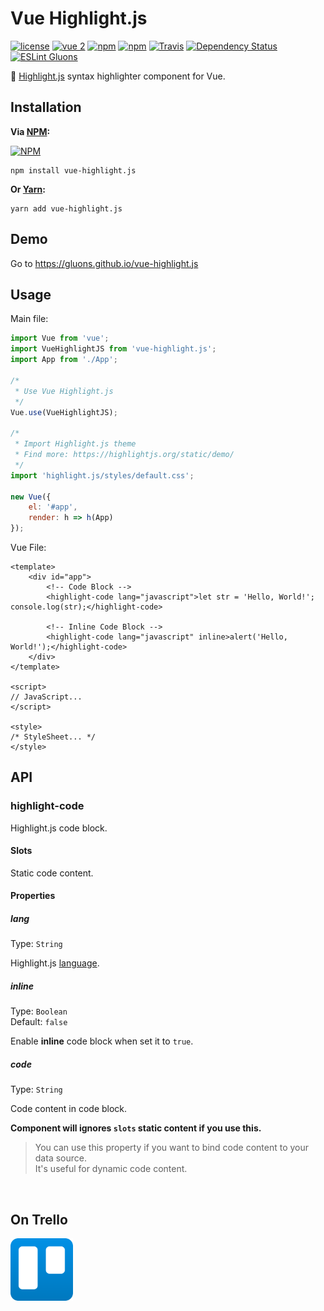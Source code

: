 # Vue Highlight.js
[![license](https://img.shields.io/github/license/gluons/vue-highlight.js.svg?style=flat-square)](https://github.com/gluons/vue-highlight.js/blob/master/LICENSE)
[![vue 2](https://img.shields.io/badge/vue-2-42b983.svg?style=flat-square)](https://vuejs.org)
[![npm](https://img.shields.io/npm/v/vue-highlight.js.svg?style=flat-square)](https://www.npmjs.com/package/vue-highlight.js)
[![npm](https://img.shields.io/npm/dt/vue-highlight.js.svg?style=flat-square)](https://www.npmjs.com/package/vue-highlight.js)
[![Travis](https://img.shields.io/travis/gluons/vue-highlight.js.svg?style=flat-square)](https://travis-ci.org/gluons/vue-highlight.js)
[![Dependency Status](https://dependencyci.com/github/gluons/vue-highlight.js/badge?style=flat-square)](https://dependencyci.com/github/gluons/vue-highlight.js)
[![ESLint Gluons](https://img.shields.io/badge/code%20style-gluons-9C27B0.svg?style=flat-square)](https://github.com/gluons/eslint-config-gluons)

📜 [Highlight.js](https://github.com/isagalaev/highlight.js) syntax highlighter component for Vue.

## Installation

**Via [NPM](https://www.npmjs.com):**

[![NPM](https://nodei.co/npm/vue-highlight.js.png?downloads=true&downloadRank=true&stars=true)](https://www.npmjs.com/package/vue-highlight.js)

```
npm install vue-highlight.js
```

**Or [Yarn](https://yarnpkg.com):**

```
yarn add vue-highlight.js
```

## Demo

Go to https://gluons.github.io/vue-highlight.js

## Usage

Main file:
```javascript
import Vue from 'vue';
import VueHighlightJS from 'vue-highlight.js';
import App from './App';

/*
 * Use Vue Highlight.js
 */
Vue.use(VueHighlightJS);

/*
 * Import Highlight.js theme
 * Find more: https://highlightjs.org/static/demo/
 */
import 'highlight.js/styles/default.css';

new Vue({
	el: '#app',
	render: h => h(App)
});
```

Vue File:
```vue
<template>
	<div id="app">
		<!-- Code Block -->
		<highlight-code lang="javascript">let str = 'Hello, World!';
console.log(str);</highlight-code>

		<!-- Inline Code Block -->
		<highlight-code lang="javascript" inline>alert('Hello, World!');</highlight-code>
	</div>
</template>

<script>
// JavaScript...
</script>

<style>
/* StyleSheet... */
</style>
```

## API

### highlight-code
Highlight.js code block.

#### Slots
Static code content.

#### Properties

##### lang
Type: `String`

Highlight.js [language](http://highlightjs.readthedocs.io/en/latest/css-classes-reference.html#language-names-and-aliases).

##### inline
Type: `Boolean`  
Default: `false`

Enable **inline** code block when set it to `true`.

##### code
Type: `String`

Code content in code block.  

**Component will ignores `slots` static content if you use this.**

> You can use this property if you want to bind code content to your data source.  
  It's useful for dynamic code content.

<br>

## On Trello
<a href="https://trello.com/b/Fkbsxc2K">
	<img src="./media/trello-mark-blue.png" alt="Vue Highlight.js on Trello" width="100">
</a>

